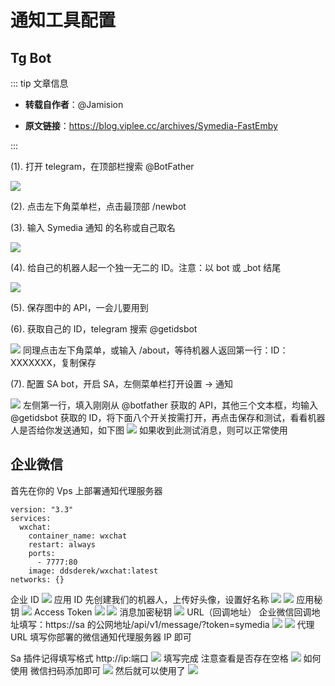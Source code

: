 # 通知工具配置

## Tg Bot

::: tip 文章信息

- **转载自作者**：@Jamision

- **原文链接**：https://blog.viplee.cc/archives/Symedia-FastEmby

:::

(1). 打开 telegram，在顶部栏搜索 @BotFather

![](https://images.symedia.top/2025/04/07/20250407072532446.png)

(2). 点击左下角菜单栏，点击最顶部 /newbot

(3). 输入 Symedia 通知 的名称或自己取名

![](https://images.symedia.top/2025/04/07/20250407072552355.png)

(4). 给自己的机器人起一个独一无二的 ID。注意：以 bot 或 \_bot 结尾

![](https://images.symedia.top/2025/04/07/20250407072612406.png)

(5). 保存图中的 API，一会儿要用到

(6). 获取自己的 ID，telegram 搜索 @getidsbot

![](https://images.symedia.top/2025/04/07/20250407072627250.png)
同理点击左下角菜单，或输入 /about，等待机器人返回第一行：ID：XXXXXXX，复制保存

(7). 配置 SA bot，开启 SA，左侧菜单栏打开设置 → 通知

![](https://images.symedia.top/2025/04/07/20250407072643343.png)
左侧第一行，填入刚刚从 @botfather 获取的 API，其他三个文本框，均输入 @getidsbot 获取的 ID，将下面八个开关按需打开，再点击保存和测试，看看机器人是否给你发送通知，如下图
![](https://images.symedia.top/2025/04/07/20250407072702689.png)
如果收到此测试消息，则可以正常使用

## 企业微信

首先在你的 Vps 上部署通知代理服务器

```shell
version: "3.3"
services:
  wxchat:
    container_name: wxchat
    restart: always
    ports:
      - 7777:80
    image: ddsderek/wxchat:latest
networks: {}
```

企业 ID
![](https://images.symedia.top/2025/04/08/20250408103832_9a0d38d3.png)
应用 ID
先创建我们的机器人，上传好头像，设置好名称
![](https://images.symedia.top/2025/04/08/20250408103813_215f8942.png)
![](https://images.symedia.top/2025/04/08/20250408103817_40edf471.png)
应用秘钥
![](https://images.symedia.top/2025/04/08/20250408103827_48baefb3.png)
Access Token
![](https://images.symedia.top/2025/04/08/20250408103820_20819132.png)
![](https://images.symedia.top/2025/04/08/20250408103816_24f3412b.png)
消息加密秘钥
![](https://images.symedia.top/2025/04/08/20250408103826_cb141b9f.png)
URL（回调地址）
企业微信回调地址填写：https://sa 的公网地址/api/v1/message/?token=symedia
![](https://images.symedia.top/2025/04/08/20250408103829_90bb2084.png)
![](https://images.symedia.top/2025/04/08/20250408103818_c512b3b5.png)
代理 URL
填写你部署的微信通知代理服务器 IP 即可

Sa 插件记得填写格式 http://ip:端口
![](https://images.symedia.top/2025/04/08/20250408103824_10f98e58.png)
填写完成
注意查看是否存在空格
![](https://images.symedia.top/2025/04/08/20250408103826_b533fb94.png)
如何使用
微信扫码添加即可
![](https://images.symedia.top/2025/04/08/20250408103831_c556d175.png)
然后就可以使用了
![](https://images.symedia.top/2025/04/08/20250408103830_3211b1a0.png)
